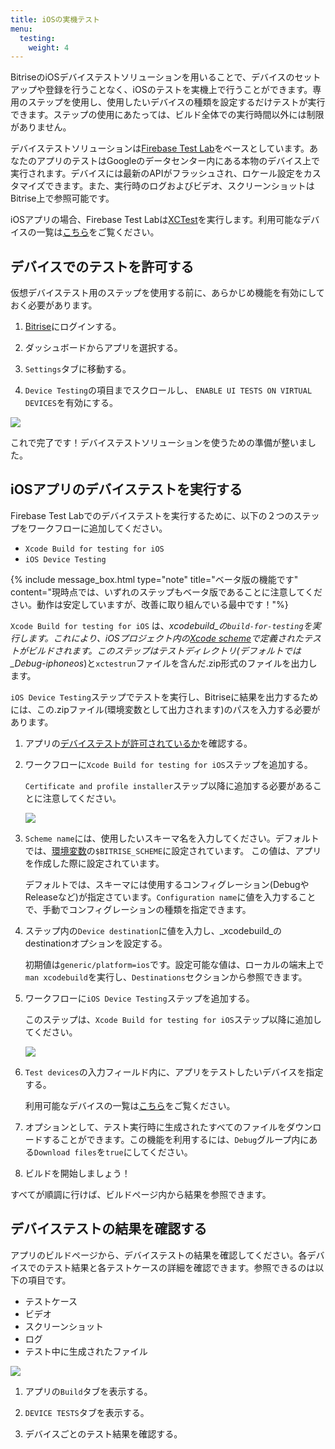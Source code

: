 ```yaml
---
title: iOSの実機テスト
menu:
  testing:
    weight: 4
---
```

BitriseのiOSデバイステストソリューションを用いることで、デバイスのセットアップや登録を行うことなく、iOSのテストを実機上で行うことができます。専用のステップを使用し、使用したいデバイスの種類を設定するだけテストが実行できます。ステップの使用にあたっては、ビルド全体での実行時間以外には制限がありません。

デバイステストソリューションは[Firebase Test Lab](https://firebase.google.com/docs/test-lab/)をベースとしています。あなたのアプリのテストはGoogleのデータセンター内にある本物のデバイス上で実行されます。デバイスには最新のAPIがフラッシュされ、ロケール設定をカスタマイズできます。また、実行時のログおよびビデオ、スクリーンショットはBitrise上で参照可能です。

iOSアプリの場合、Firebase Test Labは[XCTest](https://developer.apple.com/documentation/xctest)を実行します。利用可能なデバイスの一覧は[こちら](https://firebase.google.com/docs/test-lab/ios/available-testing-devices)をご覧ください。

## デバイスでのテストを許可する

仮想デバイステスト用のステップを使用する前に、あらかじめ機能を有効にしておく必要があります。

1. [Bitrise](https://app.bitrise.io/)にログインする。

2. ダッシュボードからアプリを選択する。

3. `Settings`タブに移動する。

4. `Device Testing`の項目までスクロールし、 `ENABLE UI TESTS ON VIRTUAL DEVICES`を有効にする。

![](/img/settings-device-testing.png)

これで完了です！デバイステストソリューションを使うための準備が整いました。

## iOSアプリのデバイステストを実行する

Firebase Test Labでのデバイステストを実行するために、以下の２つのステップをワークフローに追加してください。

* `Xcode Build for testing for iOS`
* `iOS Device Testing`

{% include message_box.html type="note" title="ベータ版の機能です" content="現時点では、いずれのステップもベータ版であることに注意してください。動作は安定していますが、改善に取り組んでいる最中です！"%}

`Xcode Build for testing for iOS` は、_xcodebuild_の`build-for-testing`を実行します。これにより、iOSプロジェクト内の[Xcode scheme](https://developer.apple.com/library/archive/featuredarticles/XcodeConcepts/Concept-Schemes.html)で定義されたテストがビルドされます。このステップはテストディレクトリ(デフォルトでは_Debug-iphoneos_)と`xctestrun`ファイルを含んだ.zip形式のファイルを出力します。

`iOS Device Testing`ステップでテストを実行し、Bitriseに結果を出力するためには、この.zipファイル(環境変数として出力されます)のパスを入力する必要があります。

1. アプリの[デバイステストが許可されているか](/testing/virtual-device-testing-for-ios/#enabling-device-testing)を確認する。

2. ワークフローに`Xcode Build for testing for iOS`ステップを追加する。

   `Certificate and profile installer`ステップ以降に追加する必要があることに注意してください。

   ![](/img/xcode-build-for-test.png)
   
3. `Scheme name`には、使用したいスキーマ名を入力してください。デフォルトでは、[環境変数](https://devcenter.bitrise.io/builds/env-vars-secret-env-vars/)の`$BITRISE_SCHEME`に設定されています。 この値は、アプリを作成した際に設定されています。

   デフォルトでは、スキーマには使用するコンフィグレーション(DebugやReleaseなど)が指定さています。`Configuration name`に値を入力することで、手動でコンフィグレーションの種類を指定できます。
   
4. ステップ内の`Device destination`に値を入力し、_xcodebuild_のdestinationオプションを設定する。

   初期値は`generic/platform=ios`です。設定可能な値は、ローカルの端末上で`man xcodebuild`を実行し、`Destinations`セクションから参照できます。
   
5. ワークフローに`iOS Device Testing`ステップを追加する。

   このステップは、`Xcode Build for testing for iOS`ステップ以降に追加してください。

   ![](/img/ios-device-testing.png)
   
6. `Test devices`の入力フィールド内に、アプリをテストしたいデバイスを指定する。

   利用可能なデバイスの一覧は[こちら](https://firebase.google.com/docs/test-lab/ios/available-testing-devices)をご覧ください。
   
7. オプションとして、テスト実行時に生成されたすべてのファイルをダウンロードすることができます。この機能を利用するには、`Debug`グループ内にある`Download files`を`true`にしてください。

8. ビルドを開始しましょう！

すべてが順調に行けば、ビルドページ内から結果を参照できます。

## デバイステストの結果を確認する

アプリのビルドページから、デバイステストの結果を確認してください。各デバイスでのテスト結果と各テストケースの詳細を確認できます。参照できるのは以下の項目です。

* テストケース
* ビデオ
* スクリーンショット
* ログ
* テスト中に生成されたファイル

![](/img/test-results.png)

1. アプリの`Build`タブを表示する。

2. `DEVICE TESTS`タブを表示する。

3. デバイスごとのテスト結果を確認する。
